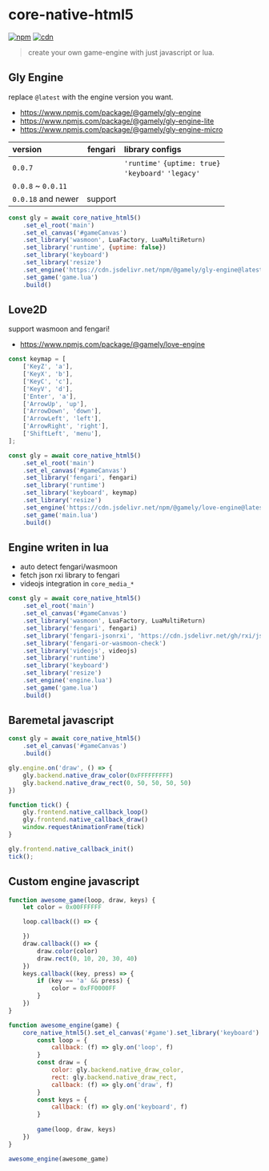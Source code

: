 # core-native-html5

[![npm](https://img.shields.io/npm/dy/@gamely/core-native-html5?logo=npm&logoColor=fff&label=npm%20downloads)](https://www.npmjs.com/package/@gamely/core-native-html5)
[![cdn](https://img.shields.io/jsdelivr/npm/hy/@gamely/core-native-html5?logo=jsdelivr&logoColor=fff&label=cdn%20downloads)](https://www.jsdelivr.com/package/npm/@gamely/core-native-html5)

> create your own game-engine with just javascript or lua.

## Gly Engine

replace `@latest` with the engine version you want.

 * <https://www.npmjs.com/package/@gamely/gly-engine>
 * <https://www.npmjs.com/package/@gamely/gly-engine-lite>
 * <https://www.npmjs.com/package/@gamely/gly-engine-micro>

| version            | fengari |library configs |
| :----------------- | :-----: | :-------------- |
| `0.0.7`            |         | `'runtime'` `{uptime: true}`<br/>`'keyboard'` `'legacy'`
| `0.0.8` ~ `0.0.11` |         |
| `0.0.18` and newer | support |

```js
const gly = await core_native_html5()
    .set_el_root('main')
    .set_el_canvas('#gameCanvas')
    .set_library('wasmoon', LuaFactory, LuaMultiReturn)
    .set_library('runtime', {uptime: false})
    .set_library('keyboard')
    .set_library('resize')
    .set_engine('https://cdn.jsdelivr.net/npm/@gamely/gly-engine@latest/dist/main.lua')
    .set_game('game.lua')
    .build()
```

## Love2D

support wasmoon and fengari!

 * <https://www.npmjs.com/package/@gamely/love-engine>

```js
const keymap = [
    ['KeyZ', 'a'],
    ['KeyX', 'b'],
    ['KeyC', 'c'],
    ['KeyV', 'd'],
    ['Enter', 'a'],
    ['ArrowUp', 'up'],
    ['ArrowDown', 'down'],
    ['ArrowLeft', 'left'],
    ['ArrowRight', 'right'],
    ['ShiftLeft', 'menu'],
];

const gly = await core_native_html5()
    .set_el_root('main')
    .set_el_canvas('#gameCanvas')
    .set_library('fengari', fengari)
    .set_library('runtime')
    .set_library('keyboard', keymap)
    .set_library('resize')
    .set_engine('https://cdn.jsdelivr.net/npm/@gamely/love-engine@latest/dist/main.lua')
    .set_game('main.lua')
    .build()
```

## Engine writen in lua

 * auto detect fengari/wasmoon
 * fetch json rxi library to fengari
 * videojs integration in `core_media_*`

```js
const gly = await core_native_html5()
    .set_el_root('main')
    .set_el_canvas('#gameCanvas')
    .set_library('wasmoon', LuaFactory, LuaMultiReturn)
    .set_library('fengari', fengari)
    .set_library('fengari-jsonrxi', 'https://cdn.jsdelivr.net/gh/rxi/json.lua/json.lua')
    .set_library('fengari-or-wasmoon-check')
    .set_library('videojs', videojs)
    .set_library('runtime')
    .set_library('keyboard')
    .set_library('resize')
    .set_engine('engine.lua')
    .set_game('game.lua')
    .build()
```

## Baremetal javascript

```js
const gly = await core_native_html5()
    .set_el_canvas('#gameCanvas')
    .build()

gly.engine.on('draw', () => {
    gly.backend.native_draw_color(0xFFFFFFFFF)
    gly.backend.native_draw_rect(0, 50, 50, 50, 50)
})

function tick() {
    gly.frontend.native_callback_loop()
    gly.frontend.native_callback_draw()
    window.requestAnimationFrame(tick)
}

gly.frontend.native_callback_init()
tick();
```

## Custom engine javascript

```js
function awesome_game(loop, draw, keys) {
    let color = 0x00FFFFFF

    loop.callback(() => {

    })
    draw.callback(() => {
        draw.color(color)
        draw.rect(0, 10, 20, 30, 40)
    })
    keys.callback((key, press) => {
        if (key == 'a' && press) {
            color = 0xFF0000FF
        }
    })
}
```

```js
function awesome_engine(game) {
    core_native_html5().set_el_canvas('#game').set_library('keyboard').set_library('runtime').build().then((gly) => {
        const loop = {
            callback: (f) => gly.on('loop', f)
        }
        const draw = {
            color: gly.backend.native_draw_color,
            rect: gly.backend.native_draw_rect,
            callback: (f) => gly.on('draw', f)
        }
        const keys = {
            callback: (f) => gly.on('keyboard', f)
        }
    
        game(loop, draw, keys)
    })
}
```

```js
awesome_engine(awesome_game)
```
